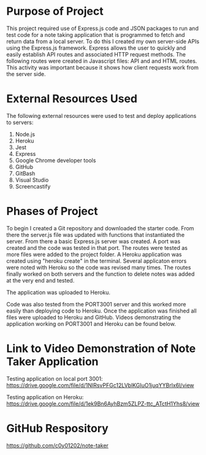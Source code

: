# Purpose of Project

This project required use of Express.js code and JSON packages to run and test code for a note taking application that is programmed to fetch and return data from a local server. To do this I created my own server-side APIs using the Express.js framework. Express allows the user to quickly and easily establish API routes and associated HTTP request methods. The following routes were created in Javascript files: API and and HTML routes. This activity was important because it shows how client requests work from the server side.

# External Resources Used

The following external resources were used to test and deploy applications to servers:

1. Node.js
2. Heroku
3. Jest
4. Express
5. Google Chrome developer tools
6. GitHub
7. GitBash
8. Visual Studio
9. Screencastify

# Phases of Project

To begin I created a Git repository and downloaded the starter code. From there the server.js file was updated with functions that instantiated the server. From there a basic Express.js server was created. A port was created and the code was tested in that port. The routes were tested as more files were added to the project folder. A Heroku application was created using "heroku create" in the terminal. Several applicaton errors were noted with Heroku so the code was revised many times. The routes finally worked on both servers and the function to delete notes was added at the very end and tested.

The application was uploaded to Heroku.

Code was also tested from the PORT3001 server and this worked more easily than deploying code to Heroku. Once the application was finished all files were uploaded to Heroku and GitHub. Videos demonstrating the application working on PORT3001 and Heroku can be found below.

# Link to Video Demonstration of Note Taker Application

Testing application on local port 3001: https://drive.google.com/file/d/1NIRsvPFGc12LVblKGIuO1juqYYBrlx6l/view

Testing application on Heroku: https://drive.google.com/file/d/1ek9Bn6AyhBzm5ZLPZ-ttc_ATctH1Yhs8/view

# GitHub Respository

https://github.com/c0y01202/note-taker
